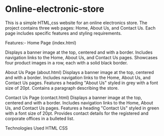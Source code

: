 # Online-electronic-store
This is a simple HTML,css website for an online electronics store. The project contains three web pages: Home, About Us, and Contact Us. Each page includes specific features and styling requirements.

Features:- 
Home Page (index.html)

Displays a banner image at the top, centered and with a border.
Includes navigation links to the Home, About Us, and Contact Us pages.
Showcases four product images in a row, each with a solid black border.

About Us Page (about.html)
Displays a banner image at the top, centered and with a border.
Includes navigation links to the Home, About Us, and Contact Us pages.
Features a heading "About Us" styled in grey with a font size of 20pt.
Contains a paragraph describing the store.

Contact Us Page (contact.html)
Displays a banner image at the top, centered and with a border.
Includes navigation links to the Home, About Us, and Contact Us pages.
Features a heading "Contact Us" styled in green with a font size of 20pt.
Provides contact details for the registered and corporate offices in a bulleted list.

Technologies Used
HTML
CSS
